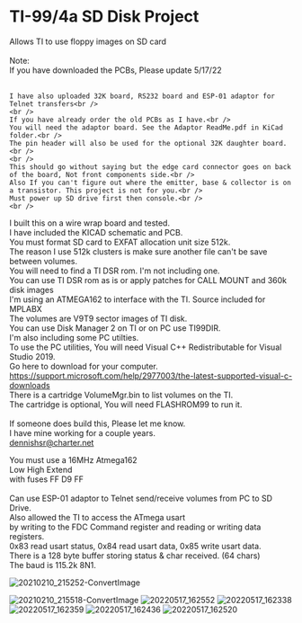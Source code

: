 # TI-99/4a SD Disk Project
Allows TI to use floppy images on SD card
<br />
<br />
Note:<br />
	If you have downloaded the PCBs, Please update 5/17/22<br /><br />

	I have also uploaded 32K board, RS232 board and ESP-01 adaptor for Telnet transfers<br />
	<br />
	If you have already order the old PCBs as I have.<br />
	You will need the adaptor board. See the Adaptor ReadMe.pdf in KiCad folder.<br />
	The pin header will also be used for the optional 32K daughter board.<br />
	<br />	
	This should go without saying but the edge card connector goes on back of the board, Not front components side.<br />
	Also If you can't figure out where the emitter, base & collector is on a transistor. This project is not for you.<br />
	Must power up SD drive first then console.<br />
	<br />

I built this on a wire wrap board and tested.<br />
I have included the KICAD schematic and PCB.<br />
You must format SD card to EXFAT allocation unit size 512k.<br />
The reason I use 512k clusters is make sure another file can't be save between volumes.<br />
You will need to find a TI DSR rom. I'm not including one.<br />
You can use TI DSR rom as is or apply patches for CALL MOUNT and 360k disk images<br />
I'm using an ATMEGA162 to interface with the TI. Source included for MPLABX<br />
The volumes are V9T9 sector images of TI disk.<br />
You can use Disk Manager 2 on TI or on PC use TI99DIR.<br />
I'm also including some PC utilties.<br />
To use the PC utilities, You will need Visual C++ Redistributable for Visual Studio 2019.<br />
Go here to download for your computer.<br />
https://support.microsoft.com/help/2977003/the-latest-supported-visual-c-downloads<br />
There is a cartridge VolumeMgr.bin to list volumes on the TI.<br />
The cartridge is optional, You will need FLASHROM99 to run it.<br />
<br />
If someone does build this, Please let me know.<br />
I have mine working for a couple years.<br />
dennishsr@charter.net<br />

You must use a 16MHz Atmega162<br />
Low High Extend<br />
with fuses FF D9 FF<br />
<br />
Can use ESP-01 adaptor to Telnet send/receive volumes from PC to SD Drive.<br />
Also allowed the TI to access the ATmega usart<br />
by writing to the FDC Command register and reading or writing data registers.<br />
0x83 read usart status, 0x84 read usart data, 0x85 write usart data.<br />
There is a 128 byte buffer storing status & char received. (64 chars)<br />
The baud is 115.2k 8N1.<br />

![20210210_215252-ConvertImage](https://user-images.githubusercontent.com/6753466/107654000-d8295f80-6c47-11eb-8724-41792cc1835e.jpg)

![20210210_215518-ConvertImage](https://user-images.githubusercontent.com/6753466/107654174-0313b380-6c48-11eb-8869-f22a397665a8.jpg)
![20220517_162552](https://user-images.githubusercontent.com/6753466/168922685-4b889890-207c-45b6-8742-5c7b9b2f0e74.jpg)
![20220517_162338](https://user-images.githubusercontent.com/6753466/168922696-897ccd0c-7b33-4925-9729-05f90aae67c3.jpg)
![20220517_162359](https://user-images.githubusercontent.com/6753466/168922706-d60dbe1b-8071-4687-9492-6ff588b4eeda.jpg)
![20220517_162436](https://user-images.githubusercontent.com/6753466/168922715-f000a3a5-55d0-4d39-a41b-d1926b3e4fd6.jpg)
![20220517_162520](https://user-images.githubusercontent.com/6753466/168922727-ac75ca91-70f3-471f-a8ea-054d1014aa5b.jpg)

